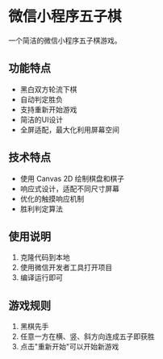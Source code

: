 # 微信小程序五子棋

一个简洁的微信小程序五子棋游戏。

## 功能特点

- 黑白双方轮流下棋
- 自动判定胜负
- 支持重新开始游戏
- 简洁的UI设计
- 全屏适配，最大化利用屏幕空间

## 技术特点

- 使用 Canvas 2D 绘制棋盘和棋子
- 响应式设计，适配不同尺寸屏幕
- 优化的触摸响应机制
- 胜利判定算法

## 使用说明

1. 克隆代码到本地
2. 使用微信开发者工具打开项目
3. 编译运行即可

## 游戏规则

1. 黑棋先手
2. 任意一方在横、竖、斜方向连成五子即获胜
3. 点击"重新开始"可以开始新游戏 